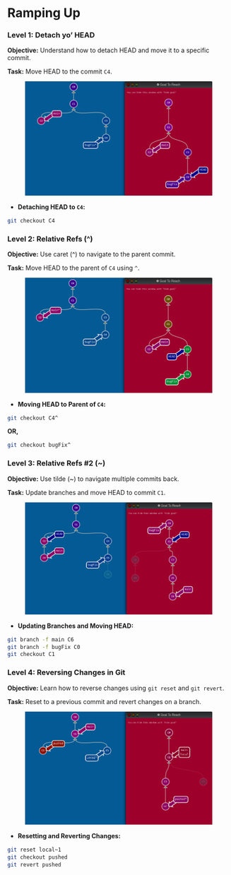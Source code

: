 # Ramping Up

### Level 1: Detach yo’ HEAD

**Objective:** Understand how to detach HEAD and move it to a specific commit.

**Task:** Move HEAD to the commit `C4`.

<figure><img src=".gitbook/assets/ Ramping Up image 1.png" alt=""><figcaption></figcaption></figure>

* **Detaching HEAD to `C4`:**

```bash
git checkout C4
```

### Level 2: Relative Refs (^)

**Objective:** Use caret (^) to navigate to the parent commit.

**Task:** Move HEAD to the parent of `C4` using `^`.

<figure><img src=".gitbook/assets/ Ramping Up image 2.png" alt=""><figcaption></figcaption></figure>

* **Moving HEAD to Parent of `C4`:**

```bash
git checkout C4^
```

**OR,**

```bash
git checkout bugFix^
```

### Level 3: Relative Refs #2 (\~)

**Objective:** Use tilde (\~) to navigate multiple commits back.

**Task:** Update branches and move HEAD to commit `C1`.

<figure><img src=".gitbook/assets/ Ramping Up image 3.png" alt=""><figcaption></figcaption></figure>

* **Updating Branches and Moving HEAD:**

```bash
git branch -f main C6
git branch -f bugFix C0
git checkout C1
```

### Level 4: Reversing Changes in Git

**Objective:** Learn how to reverse changes using `git reset` and `git revert`.

**Task:** Reset to a previous commit and revert changes on a branch.

<figure><img src=".gitbook/assets/ Ramping Up image 4.png" alt=""><figcaption></figcaption></figure>

* **Resetting and Reverting Changes:**

```bash
git reset local~1
git checkout pushed
git revert pushed
```
